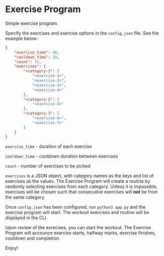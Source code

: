 # Exercise Program

Simple exercise program.

Specify the exercises and exercise options in the `config.json` file. See the example below:

```json
{
    "exercise_time": 40,
    "cooldown_time": 20,
    "count": 15,
    "exercises": {
        "<category-1": [
            "<exercise-1>",
            "<exercise-2>",
            "<exercise-3>",
            "<exercise-4>"
        ],
        "<category-2": [
            "<exercise-5>"
        ],
        "<category-3": [
            "<exercise-6>",
            "<exercise-7>"
        ]
    }
}
```

`exercise_time` - duration of each exercise

`cooldown_time` - cooldown duration between exercises

`count` - number of exercises to be picked

`exercises` is a JSON object, with category names as the keys and list of exercises as the values. The Exercise Program will create a routine by randomly selecting exercises from each category. Unless it is impossible, exercises will be chosen such that consecutive exercises will **not** be from the same category.

Once `config.json` has been configured, run `python3 app.py` and the exercise program will start. The workout exercises and routine will be displayed in the CLI.

Upon review of the exrecises, you can start the workout. The Exercise Program will accounce exercise starts, halfway marks, exercise finishes, cooldown and completion.

Enjoy!

